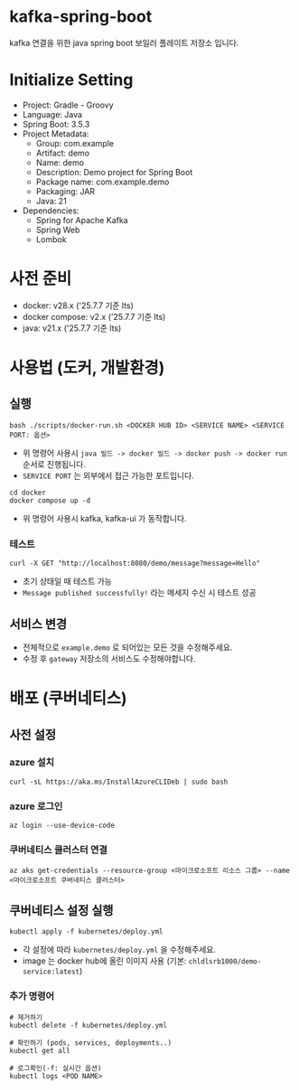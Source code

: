 # kafka-spring-boot
kafka 연결을 위한 java spring boot 보일러 플레이트 저장소 입니다.

# Initialize Setting
- Project: Gradle - Groovy
- Language: Java
- Spring Boot: 3.5.3
- Project Metadata:
    - Group: com.example
    - Artifact: demo
    - Name: demo
    - Description: Demo project for Spring Boot
    - Package name: com.example.demo
    - Packaging: JAR
    - Java: 21
- Dependencies:
    - Spring for Apache Kafka
    - Spring Web
    - Lombok

# 사전 준비
- docker: v28.x ('25.7.7 기준 lts)
- docker compose: v2.x ('25.7.7 기준 lts)
- java: v21.x ('25.7.7 기준 lts)

# 사용법 (도커, 개발환경)

## 실행

```
bash ./scripts/docker-run.sh <DOCKER HUB ID> <SERVICE NAME> <SERVICE PORT: 옵션>
```
- 위 명령어 사용시 `java 빌드 -> docker 빌드 -> docker push -> docker run` 순서로 진행됩니다.
- `SERVICE PORT` 는 외부에서 접근 가능한 포트입니다.

```
cd docker
docker compose up -d
```
- 위 명령어 사용시 kafka, kafka-ui 가 동작합니다.

### 테스트

```
curl -X GET "http://localhost:8080/demo/message?message=Hello"
```
- 초기 상태일 때 테스트 가능
- `Message published successfully!` 라는 메세지 수신 시 테스트 성공

## 서비스 변경

- 전체적으로 `example.demo` 로 되어있는 모든 것을 수정해주세요.
- 수정 후 `gateway` 저장소의 서비스도 수정해야합니다.

# 배포 (쿠버네티스)

## 사전 설정

### azure 설치

```
curl -sL https://aka.ms/InstallAzureCLIDeb | sudo bash
```

### azure 로그인

```
az login --use-device-code
```

### 쿠버네티스 클러스터 연결

```
az aks get-credentials --resource-group <마이크로소프트 리소스 그룹> --name <마이크로소프트 쿠버네티스 클러스터>
```

## 쿠버네티스 설정 실행

```
kubectl apply -f kubernetes/deploy.yml
```

- 각 설정에 따라 `kubernetes/deploy.yml` 을 수정해주세요.
- image 는 docker hub에 올린 이미지 사용 (기본: `chldlsrb1000/demo-service:latest`)

### 추가 명령어

```
# 제거하기
kubectl delete -f kubernetes/deploy.yml

# 확인하기 (pods, services, deployments..)
kubectl get all

# 로그확인(-f: 실시간 옵션)
kubectl logs <POD NAME>
```
